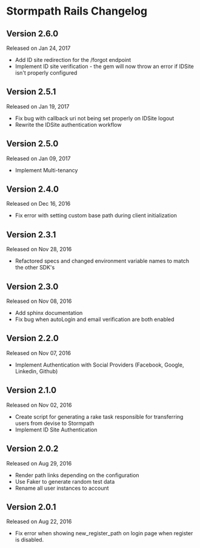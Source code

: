 Stormpath Rails Changelog
============================

Version 2.6.0
-------------
Released on Jan 24, 2017
- Add ID site redirection for the /forgot endpoint
- Implement ID site verification - the gem will now throw an error if IDSite isn't properly configured


Version 2.5.1
-------------
Released on Jan 19, 2017
- Fix bug with callback uri not being set properly on IDSite logout
- Rewrite the IDSite authentication workflow


Version 2.5.0
-------------
Released on Jan 09, 2017
- Implement Multi-tenancy


Version 2.4.0
-------------
Released on Dec 16, 2016
- Fix error with setting custom base path during client initialization


Version 2.3.1
-------------
Released on Nov 28, 2016
- Refactored specs and changed environment variable names to match the other SDK's


Version 2.3.0
-------------
Released on Nov 08, 2016
- Add sphinx documentation
- Fix bug when autoLogin and email verification are both enabled


Version 2.2.0
-------------
Released on Nov 07, 2016
- Implement Authentication with Social Providers (Facebook, Google, Linkedin, Github)


Version 2.1.0
-------------
Released on Nov 02, 2016
- Create script for generating a rake task responsible for transferring users from devise to Stormpath
- Implement ID Site Authentication


Version 2.0.2
-------------
Released on Aug 29, 2016

- Render path links depending on the configuration
- Use Faker to generate random test data
- Rename all user instances to account


Version 2.0.1
-------------
Released on Aug 22, 2016

- Fix error when showing new_register_path on login page when register is disabled.
